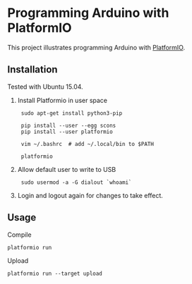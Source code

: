 # Programming Arduino with PlatformIO

This project illustrates programming Arduino with
[PlatformIO](https://platformio.org). 

## Installation

Tested with Ubuntu 15.04.

1. Install Platformio in user space

        sudo apt-get install python3-pip

        pip install --user --egg scons
        pip install --user platformio

        vim ~/.bashrc  # add ~/.local/bin to $PATH

        platformio

2. Allow default user to write to USB

        sudo usermod -a -G dialout `whoami`

3. Login and logout again for changes to take effect.

## Usage

Compile

    platformio run

Upload

    platformio run --target upload

